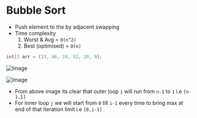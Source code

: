 # Bubble Sort

- Push element to the by adjacent swapping
- Time complexity
  1. Worst & Avg = `O(n^2)`
  2. Best (optimised) = `O(n)`

```java
int[] arr = {13, 46, 24, 52, 20, 9};
```

![Image](https://github.com/ssm0801/DSA-using-Java/blob/master/Sorting/Bubble/images/bubble.jpg)

![Image](https://github.com/ssm0801/DSA-using-Java/blob/master/Sorting/Bubble/images/loop.png)

- From above image its clear that outer loop `i` will run from `n-1` to `1` i.e `[n-1,1]`
- For inner loop `j` we will start from `0` till `i-1` every time to bring max at end of that iteration limit i.e `[0,i-1]`
